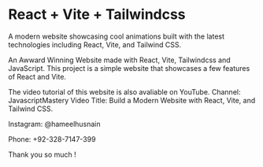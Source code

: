 # React + Vite + Tailwindcss

A modern website showcasing cool animations built with the latest technologies including React, Vite, and Tailwind CSS.


An Awward Winning Website made with React, Vite, Tailwindcss and JavaScript. 
This project is a simple website that showcases a few features of React and Vite.

The video  tutorial of this website is also avaliable on YouTube. 
Channel: JavascriptMastery
Video Title: Build a Modern Website with React, Vite, and Tailwind CSS.

Instagram: @hameelhusnain 

Phone: +92-328-7147-399

Thank you so much !


